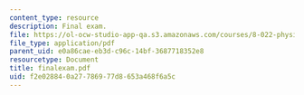 ```yaml
---
content_type: resource
description: Final exam.
file: https://ol-ocw-studio-app-qa.s3.amazonaws.com/courses/8-022-physics-ii-electricity-and-magnetism-fall-2006/f2e028840a27786977d8653a468f6a5c_finalexam.pdf
file_type: application/pdf
parent_uid: e0a86cae-eb3d-c96c-14bf-3687718352e8
resourcetype: Document
title: finalexam.pdf
uid: f2e02884-0a27-7869-77d8-653a468f6a5c
---
```

